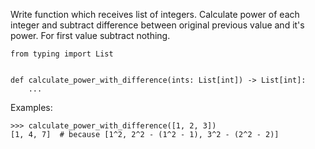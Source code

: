 Write function which receives list of integers. Calculate power of each integer and
subtract difference between original previous value and it's power. 
For first value subtract nothing.

```
from typing import List


def calculate_power_with_difference(ints: List[int]) -> List[int]:
    ...
```

Examples:
```
>>> calculate_power_with_difference([1, 2, 3])
[1, 4, 7]  # because [1^2, 2^2 - (1^2 - 1), 3^2 - (2^2 - 2)]
```
